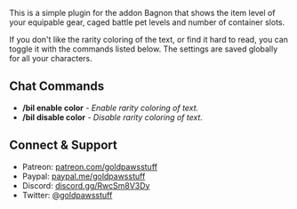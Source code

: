 This is a simple plugin for the addon Bagnon that shows the item level of your equipable gear, caged battle pet levels and number of container slots.

If you don't like the rarity coloring of the text, or find it hard to read, you can toggle it with the commands listed below. The settings are saved globally for all your characters.

## Chat Commands
* **/bil enable color** _- Enable rarity coloring of text._
* **/bil disable color** _- Disable rarity coloring of text._

## Connect & Support
* Patreon: [patreon.com/goldpawsstuff](https://www.patreon.com/goldpawsstuff)
* Paypal: [paypal.me/goldpawsstuff](https://www.paypal.me/goldpawsstuff)
* Discord: [discord.gg/RwcSm8V3Dy](https://discord.gg/RwcSm8V3Dy)
* Twitter: [@goldpawsstuff](https://twitter.com/goldpawsstuff)
